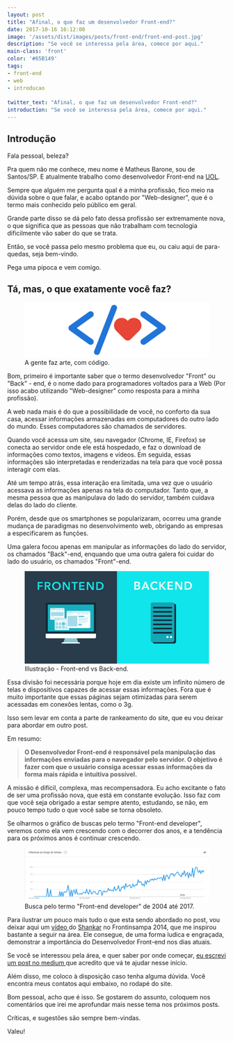 ```yaml
---
layout: post
title: "Afinal, o que faz um desenvolvedor Front-end?"
date: 2017-10-16 16:12:00
image: '/assets/dist/images/posts/front-end/front-end-post.jpg'
description: "Se você se interessa pela área, comece por aqui."
main-class: 'front'
color: '#65B149'
tags:
- front-end
- web
- introducao

twitter_text: "Afinal, o que faz um desenvolvedor Front-end?"
introduction: "Se você se interessa pela área, comece por aqui."
---
```


## Introdução

Fala pessoal, beleza?

Pra quem não me conhece, meu nome é Matheus Barone, sou de Santos/SP. E atualmente trabalho como desenvolvedor Front-end na [UOL](https://www.uol.com.br/).

Sempre que alguém me pergunta qual é a minha profissão, fico meio na dúvida sobre o que falar, e acabo optando por "Web-designer", que é o termo mais conhecido pelo público em geral.

Grande parte disso se dá pelo fato dessa profissão ser extremamente nova, o que significa que as pessoas que não trabalham com tecnologia dificilmente vão saber do que se trata.

Então, se você passa pelo mesmo problema que eu, ou caiu aqui de para-quedas, seja bem-vindo.

Pega uma pipoca e vem comigo.


## Tá, mas, o que exatamente você faz?

<figure>
  <img src="/assets/dist/images/posts/front-end/front-end-illustration.jpg" alt="A gente faz arte, com código."/>
  <figcaption>A gente faz arte, com código.</figcaption>
</figure>

Bom, primeiro é importante saber que o termo desenvolvedor "Front" ou "Back" - end, é o nome dado para programadores voltados para a Web (Por isso acabo utilizando "Web-designer" como resposta para a minha profissão).

A web nada mais é do que a possibilidade de você, no conforto da sua casa, acessar informações armazenadas em computadores do outro lado do mundo. Esses computadores são chamados de servidores.

Quando você acessa um site, seu navegador (Chrome, IE, Firefox) se conecta ao servidor onde ele está hospedado, e faz o download de informações como textos, imagens e vídeos. Em seguida, essas informações são interpretadas e renderizadas na tela para que você possa interagir com elas.

Até um tempo atrás, essa interação era limitada, uma vez que o usuário acessava as informações apenas na tela do computador. Tanto que, a mesma pessoa que as manipulava do lado do servidor, também cuidava delas do lado do cliente.

Porém, desde que os smartphones se popularizaram, ocorreu uma grande mudança de paradigmas no desenvolvimento web, obrigando as empresas a especificarem as funções.

Uma galera focou apenas em manipular as informações do lado do servidor, os chamados "Back"-end, enquando que uma outra galera foi cuidar do lado do usuário, os chamados "Front"-end.


<figure>
  <img src="/assets/dist/images/posts/front-end/frontend-backend-illustration.jpg" alt="Illustração - Front-end vs Back-end."/>
  <figcaption>Illustração - Front-end vs Back-end.</figcaption>
</figure>

Essa divisão foi necessária porque hoje em dia existe um infinito número de telas e dispositivos capazes de acessar essas informações. Fora que é muito importante que essas páginas sejam otimizadas para serem acessadas em conexões lentas, como o 3g.

Isso sem levar em conta a parte de rankeamento do site, que eu vou deixar para abordar em outro post.

Em resumo:

>**O Desenvolvedor Front-end é responsável pela manipulação das informações enviadas para o navegador pelo servidor. O objetivo é fazer com que o usuário consiga acessar essas informações da forma mais rápida e intuitiva possível.**

A missão é difícil, complexa, mas recompensadora. Eu acho excitante o fato de ser uma profissão nova, que está em constante evolução. Isso faz com que você seja obrigado a estar sempre atento, estudando, se não, em pouco tempo tudo o que você sabe se torna obsoleto.

Se olharmos o gráfico de buscas pelo termo "Front-end developer", veremos como ela vem crescendo com o decorrer dos anos, e a tendência para os próximos anos é continuar crescendo.

<figure>
  <img src="/assets/dist/images/posts/front-end/front-end-search.jpg" alt="Busca pelo termo 'Front-end developer' de 2004 até 2017"/>
  <figcaption>Busca pelo termo "Front-end developer" de 2004 até 2017.</figcaption>
</figure>

Para ilustrar um pouco mais tudo o que esta sendo abordado no post, vou deixar aqui um [vídeo <i class="fa fa-share-square-o" aria-hidden="true"></i>](https://www.youtube.com/watch?v=cmT3clnhbiQ)  do [Shankar](https://www.linkedin.com/in/shankarcabus/) no Frontinsampa 2014, que me inspirou bastante a seguir na área. Ele consegue, de uma forma ludica e engraçada, demonstrar a importância do Desenvolvedor Front-end nos dias atuais. 

Se você se interessou pela área, e quer saber por onde começar, [eu escrevi um post no medium <i class="fa fa-share-square-o" aria-hidden="true"></i>](https://medium.com/@matheusvbarone/e-se-hoje-fosse-meu-primeiro-dia-como-desenvolvedor-front-end-5fc5b19e2228) que acredito que vá te ajudar nesse início.

Além disso, me coloco à disposição caso tenha alguma dúvida. Você encontra meus contatos aqui embaixo, no rodapé do site.

Bom pessoal, acho que é isso. Se gostarem do assunto, coloquem nos comentários que irei me aprofundar mais nesse tema nos próximos posts.

Críticas, e sugestões são sempre bem-vindas.

Valeu!

